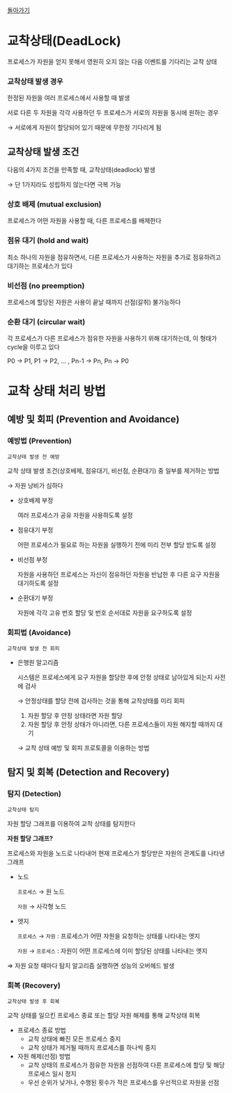 [돌아가기](./README.md)

# 교착상태(DeadLock)

프로세스가 자원을 얻지 못해서 영원히 오지 않는 다음 이벤트를 기다리는 교착 상태

### 교착상태 발생 경우

한정된 자원을 여러 프로세스에서 사용할 때 발생

서로 다른 두 자원을 각각 사용하던 두 프로세스가 서로의 자원을 동시에 원하는 경우

→ 서로에게 자원이 할당되어 있기 때문에 무한정 기다리게 됨

## 교착상태 발생 조건

다음의 4가지 조건을 만족할 때, 교착상태(deadlock) 발생

→ 단 1가지라도 성립하지 않는다면 극복 가능

### 상호 배제 (mutual exclusion)

프로세스가 어떤 자원을 사용할 때, 다른 프로세스를 배제한다

### 점유 대기 (hold and wait)

최소 하나의 자원을 점유하면서, 다른 프로세스가 사용하는 자원을 추가로 점유하려고 대기하는 프로세스가 있다

### 비선점 (no preemption)

프로세스에 할당된 자원은 사용이 끝날 때까지 선점(갈취) 불가능하다

### 순환 대기 (circular wait)

각 프로세스가 다른 프로세스가 점유한 자원을 사용하기 위해 대기하는데, 이 형태가 cycle을 이루고 있다

P0 → P1, P1 → P2, ... , Pn-1 → Pn, Pn → P0

# 교착 상태 처리 방법

## 예방 및 회피 (Prevention and Avoidance)

### 예방법 (Prevention)

`교착상태 발생 전 예방`

교착 상태 발생 조건(상호배제, 점유대기, 비선점, 순환대기) 중 일부를 제거하는 방법

→ 자원 낭비가 심하다

- 상호배제 부정

    여러 프로세스가 공유 자원을 사용하도록 설정

- 점유대기 부정

    어떤 프로세스가 필요로 하는 자원을 실행하기 전에 미리 전부 할당 받도록 설정

- 비선점 부정

    자원을 사용하던 프로세스는 자신이 점유하던 자원을 반납한 후 다른 요구 자원을 대기하도록 설정

- 순환대기 부정

    자원에 각각 고유 번호 할당 및 번호 순서대로 자원을 요구하도록 설정

### 회피법 (Avoidance)

`교착상태 발생 전 회피`

- 은행원 알고리즘

    시스템은 프로세스에게 요구 자원을 할당한 후에 안정 상태로 남아있게 되는지 사전에 검사

    → 안정상태를 할당 전에 검사하는 것을 통해 교착상태를 미리 회피

    1. 자원 할당 후 안정 상태라면 자원 할당
    2. 자원 할당 후 안정 상태가 아니라면, 다른 프로세스들이 자원 해지할 때까지 대기

    → 교착 상태 예방 및 회피 프로토콜을 이용하는 방법

## 탐지 및 회복 (Detection and Recovery)

### 탐지 (Detection)

`교착상태 탐지`

자원 할당 그래프를 이용하여 교착 상태를 탐지한다

**자원 할당 그래프?**

프로세스와 자원을 노드로 나타내어 현재 프로세스가 할당받은 자원의 관계도를 나타낸 그래프

- 노드

    `프로세스` → 원 노드

    `자원` → 사각형 노드

- 엣지

    `프로세스` → `자원` : 프로세스가 어떤 자원을 요청하는 상태를 나타내는 엣지

    `자원` → `프로세스` : 자원이 어떤 프로세스에 이미 할당된 상태를 나타내는 엣지

⇒ 자원 요청 때마다 탐지 알고리즘 실행하면 성능의 오버헤드 발생

### 회복 (Recovery)

`교착상태 발생 후 회복`

교착 상태를 일으킨 프로세스 종료 또는 할당 자원 해제를 통해 교착상태 회복

- 프로세스 종료 방법
    - 교착 상태에 빠진 모든 프로세스 중지
    - 교착 상태가 제거될 때까지 프로세스를 하나씩 중지
- 자원 해제(선점) 방법
    - 교착 상태의 프로세스가 점유한 자원을 선점하여 다른 프로세스에 할당 및 해당 프로세스 일시 정지
    - 우선 순위가 낮거나, 수행된 횟수가 적은 프로세스를 우선적으로 자원을 선점
